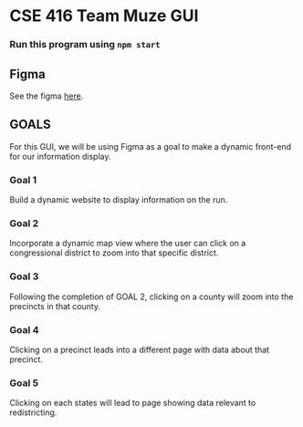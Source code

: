 # CSE 416 Team Muze GUI  

### Run this program using `npm start`

## Figma
See the figma [here](https://www.figma.com/file/mtzYQA6ditkqzaFOftHSSa/Home-Page-Design?node-id=0%3A1).

## GOALS

For this GUI, we will be using Figma as a goal to make a dynamic front-end for our information display.

### Goal 1
Build a dynamic website to display information on the run.

### Goal 2
Incorporate a dynamic map view where the user can click on a congressional district to zoom into that specific district.

### Goal 3
Following the completion of GOAL 2, clicking on a county will zoom into the precincts in that county.

### Goal 4
Clicking on a precinct leads into a different page with data about that precinct.

### Goal 5
Clicking on each states will lead to page showing data relevant to redistricting.